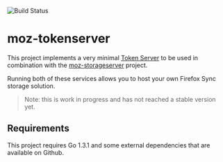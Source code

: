 ![Build Status](https://travis-ci.org/st3fan/moz-tokenserver.svg?branch=master)

moz-tokenserver
===============

This project implements a very minimal [Token Server](https://docs.services.mozilla.com/token/index.html) to be used in combination with the [moz-storageserver](https://github.com/st3fan/moz-storageserver) project.

Running both of these services allows you to host your own Firefox Sync storage solution.

> Note: this is work in progress and has not reached a stable version yet.

Requirements
------------

This project requires Go 1.3.1 and some external dependencies that are available on Github.
